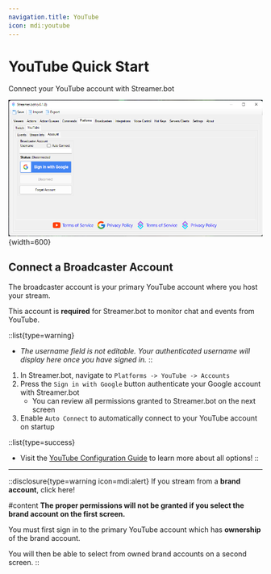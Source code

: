 ```yaml
---
navigation.title: YouTube
icon: mdi:youtube
---
```


# YouTube Quick Start
Connect your YouTube account with Streamer.bot

![YouTube Account Config Screen](assets/youtube-accounts.png){width=600}

## Connect a Broadcaster Account
The broadcaster account is your primary YouTube account where you host your stream.

This account is **required** for Streamer.bot to monitor chat and events from YouTube.

::list{type=warning}
- *The username field is not editable. Your authenticated username will display here once you have signed in.*
::

1. In Streamer.bot, navigate to `Platforms -> YouTube -> Accounts`
2. Press the `Sign in with Google` button authenticate your Google account with Streamer.bot
    - You can review all permissions granted to Streamer.bot on the next screen
3. Enable `Auto Connect` to automatically connect to your YouTube account on startup

::list{type=success}
- Visit the [YouTube Configuration Guide](/guide/platforms/youtube) to learn more about all options!
::

---

::disclosure{type=warning icon=mdi:alert}
If you stream from a **brand account**, click here!

#content
**The proper permissions will not be granted if you select the brand account on the first screen.**

You must first sign in to the primary YouTube account which has **ownership** of the brand account.

You will then be able to select from owned brand accounts on a second screen.
::